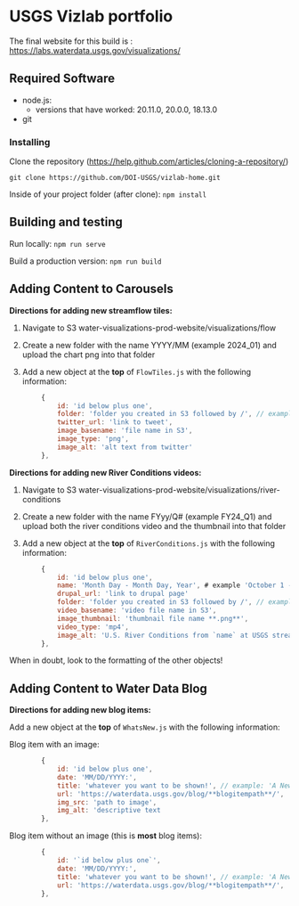 # USGS Vizlab portfolio

The final website for this build is : https://labs.waterdata.usgs.gov/visualizations/


## Required Software
- node.js:
    - versions that have worked: 20.11.0, 20.0.0, 18.13.0
- git

### Installing

Clone the repository (https://help.github.com/articles/cloning-a-repository/)

`git clone https://github.com/DOI-USGS/vizlab-home.git`

Inside of your project folder (after clone):
`npm install`


## Building and testing

Run locally: 
`npm run serve`

Build a production version:
`npm run build`

## Adding Content to Carousels

**Directions for adding new streamflow tiles:**

1. Navigate to S3 water-visualizations-prod-website/visualizations/flow 
    
2. Create a new folder with the name YYYY/MM (example 2024_01) and upload the chart png into that folder
    
3. Add a new object at the **top** of `FlowTiles.js` with the following information:
``` javascript
        {
            id: 'id below plus one',
            folder: 'folder you created in S3 followed by /', // example '2024_02/'
            twitter_url: 'link to tweet',
            image_basename: 'file name in S3',
            image_type: 'png',
            image_alt: 'alt text from twitter'
        },
```

**Directions for adding new River Conditions videos:**

1. Navigate to S3 water-visualizations-prod-website/visualizations/river-conditions
    
2. Create a new folder with the name FYyy/Q# (example FY24_Q1) and upload both the river conditions video and the thumbnail into that folder
    
3. Add a new object at the **top** of `RiverConditions.js` with the following information:
    
``` javascript
        {
            id: 'id below plus one',
            name: 'Month Day - Month Day, Year', # example 'October 1 - December 31, 2024'
            drupal_url: 'link to drupal page'
            folder: 'folder you created in S3 followed by /', // example 'FY24_02/'
            video_basename: 'video file name in S3',
            image_thumbnail: 'thumbnail file name **.png**',
            video_type: 'mp4',
            image_alt: 'U.S. River Conditions from `name` at USGS streamgages.' # this can and should be improved!
        },
```
        
When in doubt, look to the formatting of the other objects!

## Adding Content to Water Data Blog 

**Directions for adding new blog items:**

Add a new object at the **top** of `WhatsNew.js` with the following information:
    
Blog item with an image:
        
``` JavaScript
        {
            id: 'id below plus one',
            date: 'MM/DD/YYYY:',
            title: 'whatever you want to be shown!', // example: 'A New Take on the Water Cycle'
            url: 'https://waterdata.usgs.gov/blog/**blogitempath**/',
            img_src: 'path to image',
            img_alt: 'descriptive text
        },
```

Blog item without an image (this is **most** blog items):
        
``` Javascript
        {
            id: '`id below plus one`',
            date: 'MM/DD/YYYY:',
            title: 'whatever you want to be shown!', // example: 'A New Take on the Water Cycle'
            url: 'https://waterdata.usgs.gov/blog/**blogitempath**/',
        },
```
